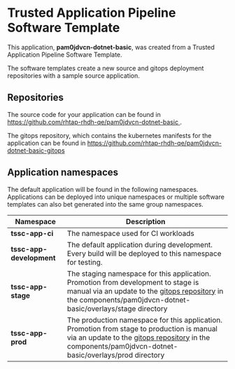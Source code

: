 # Trusted Application Pipeline Software Template

This application, **pam0jdvcn-dotnet-basic**, was created from a Trusted Application Pipeline Software Template.

The software templates create a new source and gitops deployment repositories with a sample source application. 

## Repositories

The source code for your application can be found in [https://github.com/rhtap-rhdh-qe/pam0jdvcn-dotnet-basic ](https://github.com/rhtap-rhdh-qe/pam0jdvcn-dotnet-basic ).
 
The gitops repository, which contains the kubernetes manifests for the application can be found in 
[https://github.com/rhtap-rhdh-qe/pam0jdvcn-dotnet-basic-gitops ](https://github.com/rhtap-rhdh-qe/pam0jdvcn-dotnet-basic-gitops ) 

## Application namespaces 

The default application will be found in the following namespaces. Applications can be deployed into unique namespaces or multiple software templates can also bet generated into the same group namespaces.  

|  Namespace   |  Description   |  
| -------- | -------- |
| **tssc-app-ci** | The namespace used for CI workloads |
| **tssc-app-development** | The default application during development. Every build will be deployed to this namespace for testing. |
| **tssc-app-stage** | The staging namespace for this application. Promotion from development to stage is manual via an update to the [gitops repository](https://github.com/rhtap-rhdh-qe/pam0jdvcn-dotnet-basic-gitops ) in the components/pam0jdvcn-dotnet-basic/overlays/stage directory |
| **tssc-app-prod** | The production namespace for this application. Promotion from stage to production is manual via an update to the [gitops repository](https://github.com/rhtap-rhdh-qe/pam0jdvcn-dotnet-basic-gitops ) in the components/pam0jdvcn-dotnet-basic/overlays/prod directory |